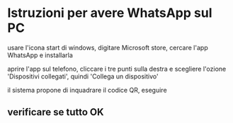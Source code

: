 # Istruzioni per avere WhatsApp sul PC
usare l'icona start di windows, digitare Microsoft store, cercare l'app WhatsApp e installarla

aprire l'app sul telefono, cliccare i tre punti sulla destra e scegliere l'ozione 'Dispositivi collegati', quindi 'Collega un dispositivo'

il sistema propone di inquadrare il codice QR, eseguire

## verificare se tutto OK




